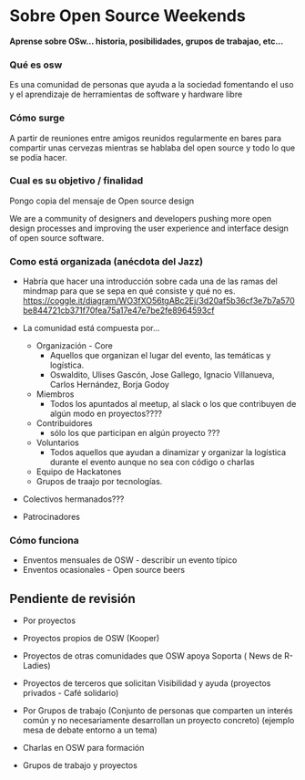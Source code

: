 # Sobre Open Source Weekends

**Aprense sobre OSw... historia, posibilidades, grupos de trabajao, etc...**

### Qué es osw
Es una comunidad de personas que ayuda a la sociedad fomentando el uso y el aprendizaje de herramientas de software y hardware libre

### Cómo surge
A partir de reuniones entre amigos reunidos regularmente en bares para compartir unas cervezas mientras se hablaba del open source y todo lo que se podía hacer.

### Cual es su objetivo / finalidad
Pongo copia del mensaje de Open source design

We are a community of designers and developers pushing more open design processes and improving the user experience and interface design of open source software.

### Como está organizada (anécdota del Jazz)
- Habría que hacer una introducción sobre cada una de las ramas del mindmap para que se sepa en qué consiste y qué no es.
https://coggle.it/diagram/WO3fXO56tgABc2Ej/3d20af5b36cf3e7b7a570be844721cb371f70fea75a17e47e7be2fe8964593cf

- La comunidad está compuesta por...
  - Organización - Core
    - Aquellos que organizan el lugar del evento, las temáticas y logística.
    - Oswaldito, Ulises Gascón, Jose Gallego, Ignacio Villanueva, Carlos Hernández, Borja Godoy
  - Miembros
    - Todos los apuntados al meetup, al slack o los que contribuyen de algún modo en proyectos????
  - Contribuidores
    - sólo los que participan en algún proyecto ???
  - Voluntarios
    - Todos aquellos que ayudan a dinamizar y organizar la logística durante el evento aunque  no sea con código o charlas
  - Equipo de Hackatones
  - Grupos de traajo por tecnologías.

- Colectivos hermanados???
- Patrocinadores




### Cómo funciona
- Enventos mensuales de OSW - describir un evento típico
- Enventos ocasionales - Open source beers



Pendiente de revisión
---------
- Por proyectos
- Proyectos propios de OSW (Kooper)
- Proyectos de otras comunidades que OSW apoya Soporta ( News de R-Ladies)
- Proyectos de terceros que solicitan Visibilidad y ayuda (proyectos privados - Café solidario)

- Por Grupos de trabajo (Conjunto de personas que comparten un interés común y no necesariamente desarrollan un proyecto concreto) (ejemplo mesa de debate entorno a un tema)

- Charlas en OSW para formación

- Grupos de trabajo y proyectos
